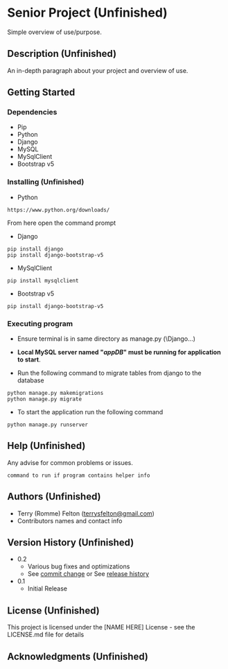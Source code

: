 # Senior Project (Unfinished)

Simple overview of use/purpose.

## Description (Unfinished)

An in-depth paragraph about your project and overview of use.

## Getting Started

### Dependencies

- Pip
- Python
- Django
- MySQL
- MySqlClient
- Bootstrap v5

### Installing (Unfinished)

* Python

```
https://www.python.org/downloads/
```

From here open the command prompt

* Django

```
pip install django
pip install django-bootstrap-v5
```

* MySqlClient

```
pip install mysqlclient
```

* Bootstrap v5

```
pip install django-bootstrap-v5
```

### Executing program

* Ensure terminal is in same directory as manage.py (\Django\...)

* <b>Local MySQL server named "<i>appDB</i>" must be running for application to start</b>.

* Run the following command to migrate tables from django to the database

```
python manage.py makemigrations
python manage.py migrate
```

* To start the application run the following command

```
python manage.py runserver
```

## Help (Unfinished)

Any advise for common problems or issues.

```
command to run if program contains helper info
```

## Authors (Unfinished)

- Terry (Romme) Felton (terrysfelton@gmail.com)
- Contributors names and contact info

## Version History (Unfinished)

* 0.2
    * Various bug fixes and optimizations
    * See [commit change]() or See [release history]()
* 0.1
    * Initial Release

## License (Unfinished)

This project is licensed under the [NAME HERE] License - see the LICENSE.md file for details

## Acknowledgments (Unfinished)

